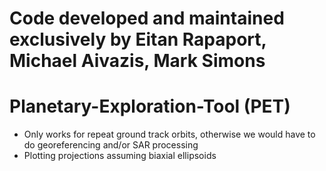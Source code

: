 # Code developed and maintained exclusively by Eitan Rapaport, Michael Aivazis, Mark Simons
# Planetary-Exploration-Tool (PET)

- Only works for repeat ground track orbits, otherwise we would have to do georeferencing and/or SAR processing
- Plotting projections assuming biaxial ellipsoids